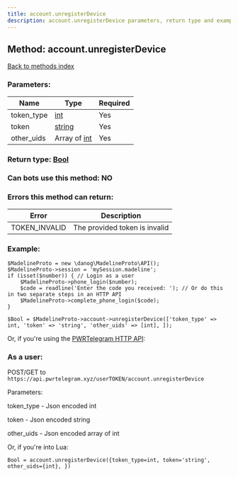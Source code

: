 ```yaml
---
title: account.unregisterDevice
description: account.unregisterDevice parameters, return type and example
---
```

## Method: account.unregisterDevice  
[Back to methods index](index.md)


### Parameters:

| Name     |    Type       | Required |
|----------|---------------|----------|
|token\_type|[int](../types/int.md) | Yes|
|token|[string](../types/string.md) | Yes|
|other\_uids|Array of [int](../types/int.md) | Yes|


### Return type: [Bool](../types/Bool.md)

### Can bots use this method: **NO**


### Errors this method can return:

| Error    | Description   |
|----------|---------------|
|TOKEN_INVALID|The provided token is invalid|


### Example:


```
$MadelineProto = new \danog\MadelineProto\API();
$MadelineProto->session = 'mySession.madeline';
if (isset($number)) { // Login as a user
    $MadelineProto->phone_login($number);
    $code = readline('Enter the code you received: '); // Or do this in two separate steps in an HTTP API
    $MadelineProto->complete_phone_login($code);
}

$Bool = $MadelineProto->account->unregisterDevice(['token_type' => int, 'token' => 'string', 'other_uids' => [int], ]);
```

Or, if you're using the [PWRTelegram HTTP API](https://pwrtelegram.xyz):



### As a user:

POST/GET to `https://api.pwrtelegram.xyz/userTOKEN/account.unregisterDevice`

Parameters:

token_type - Json encoded int

token - Json encoded string

other_uids - Json encoded  array of int




Or, if you're into Lua:

```
Bool = account.unregisterDevice({token_type=int, token='string', other_uids={int}, })
```

